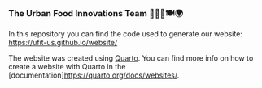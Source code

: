 ### The Urban Food Innovations Team 🌱🍎💡🍽️🌍

In this repository you can find the code used to generate our website: <https://ufit-us.github.io/website/>

The website was created using [Quarto](https://quarto.org/). You can find more info on how to create a website with Quarto in the [documentation]<https://quarto.org/docs/websites/>.

